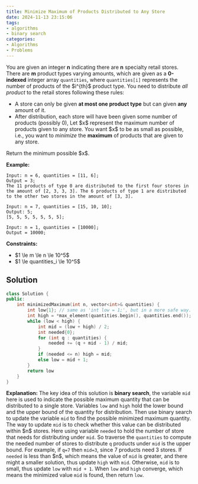 ```yaml
---
title: Minimize Maximum of Products Distributed to Any Store
date: 2024-11-13 23:15:06
tags:
- algorithms
- binary search
categories:
- Algorithms
- Problems
---
```

You are given an integer **n** indicating there are **n** specialty retail stores. There are **m** product types varying amounts, which are given as a **0-indexed** integer array `quantities`, where `quantities[i]` represents the number of products of the \$i^{th}\$ product type.
You need to distribute *all product* to the retail stores following these rules:

- A store can only be given **at most one product type** but can given **any** amount of it.
- After distribution, each store will have been given some number of products (possibly 0), Let \$x\$ represent the maximum number of products given to any store. You want \$x\$ to be as small as possible, i.e., you want to *minimize* the **maximum** of products that are given to any store.

Return the minimum possible \$x\$.

**Example:**

```
Input: n = 6, quantities = [11, 6];
Output = 3;
The 11 products of type 0 are distributed to the first four stores in the amount of [2, 3, 3, 3]. The 6 products of type 1 are distributed to the other two stores in the amount of [3, 3].
```

```
Input: n = 7, quantities = [15, 10, 10];
Output: 5;
[5, 5, 5, 5, 5, 5, 5];
```

```
Input: n = 1, quantities = [10000];
Output = 10000;
```

**Constraints:**

- \$1 \le m \le n \le 10^5\$
- \$1 \le quantities_i \le 10^5\$


## Solution

```cpp
class Solution {
public:
    int minimizedMaximum(int n, vector<int>& quantities) {
        int low{1}; // same as 'int low = 1;', but in a more safe way.
        int high = *max_element(quantities.begin(), quantities.end());
        while (low < high) {
            int mid = (low + high) / 2;
            int needed{0};
            for (int q : quantities) {
                needed += (q + mid - 1) / mid;
            }
            if (needed <= n) high = mid;
            else low = mid + 1;
        }
        return low
    }
}
```

**Explanation:**
The key idea of this solution is **binary search**, the variable `mid` here is used to indicate the possible maximum quantity that can be distributed to a single store. Variables `low` and `high` hold the lower bound and the upper bound of the quantity for distribution. Then use binary search to update the variable `mid` to find the possible minimized maximum quantity. The way to update `mid` is to check whether this value can be distributed within \$n\$ stores. Here using variable `needed` to hold the number of store that needs for distributing under `mid`. So traverse the `quantities` to compute the needed number of stores to distribute `q` products under `mid` is the upper bound. For example, if `q=7` then `mid=3`, since 7 products need 3 stores. If `needed` is less than \$n\$, which means the value of `mid` is greater, and there might a smaller solution, thus update `high` with `mid`. Otherwise, `mid` is to small, thus update `low` with `mid + 1`. When `low` and `high` converge, which means the minimized value `mid` is found, then return `low`.
